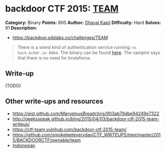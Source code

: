 # backdoor CTF 2015: [TEAM](https://backdoor.sdslabs.co/challenges/TEAM)

**Category:** Binary
**Points:** 600
**Author:** [Dhaval Kapil](https://backdoor.sdslabs.co/users/vampire)
**Difficulty:** Hard
**Solves:** 91
**Description:** 

* <https://backdoor.sdslabs.co/challenges/TEAM>

> There is a wierd kind of authentication service running: `nc hack.bckdr.in 8004`. The binary can be found [here](http://hack.bckdr.in/TEAM/team). The vampire says that there is no need for bruteforce.

## Write-up

(TODO)

## Other write-ups and resources

* <https://gist.github.com/MarvelousBreadchris/903ab79dbe94249e7322>
* <http://geeksspeak.github.io/blog/2015/04/03/backdoor-ctf-2015-team-writeup/>
* <https://ctf-team.vulnhub.com/backdoor-ctf-2015-team/>
* <https://github.com/smokeleeteveryday/CTF_WRITEUPS/tree/master/2015/BACKDOORCTF/pwnable/team>
* [Indonesian](https://docs.google.com/document/d/1427fpB7LJLpzS1-QDAmTRMP-VvSmHASPDmUmvndYlmU/edit)
